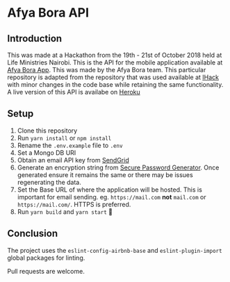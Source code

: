# Afya Bora API

## Introduction
This was made at a Hackathon from the 19th - 21st of October 2018 held at Life Ministries Nairobi. This is the API for the mobile application available at [Afya Bora App](https://github.com/MillerAdulu/afyaboraapp). This was made by the Afya Bora team. This particular repository is adapted from the repository that was used available at [IHack](https://github.com/EdwinWalela/ihack) with minor changes in the code base while retaining the same functionality. A live version of this API is availabe on [Heroku](https://afyabora.herokuapp.com/)

## Setup

1. Clone this repository
2. Run `yarn install` or `npm install`
3. Rename the `.env.example` file to `.env`
4. Set a Mongo DB URI
5. Obtain an email API key from [SendGrid](https://sendgrid.com/)
6. Generate an encryption string from [Secure Password Generator](https://passwordsgenerator.net/). Once generated ensure it remains the same or there may be issues regenerating the data.
7. Set the Base URL of where the application will be hosted. This is important for email sending. eg. `https://mail.com` **not** `mail.com` or `https://mail.com/`. HTTPS is preferred.
8. Run `yarn build` and `yarn start` :tada:

## Conclusion

The project uses the `eslint-config-airbnb-base` and `eslint-plugin-import` global packages for linting.

Pull requests are welcome.
